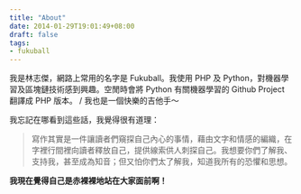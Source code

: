 ```yaml
---
title: "About"
date: 2014-01-29T19:01:49+08:00
draft: false
tags:
- fukuball
---
```


我是林志傑，網路上常用的名字是 Fukuball。我使用 PHP 及 Python，對機器學習及區塊鏈技術感到興趣。空閒時會將 Python 有關機器學習的 Github Project 翻譯成 PHP 版本。 / 我也是一個快樂的吉他手～

我忘記在哪看到這些話，我覺得很有道理：

<blockquote>
寫作其實是一件讓讀者們窺探自己內心的事情，藉由文字和情感的編織，在字裡行間裡向讀者釋放自己，提供線索供人刺探自己。我想要你們了解我、支持我，甚至成為知音；但又怕你們太了解我，知道我所有的恐懼和思想。
</blockquote>

**我現在覺得自己是赤裸裸地站在大家面前啊！**
